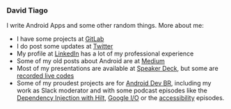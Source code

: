 ### David Tiago

I write Android Apps and some other random things. More about me:

- I have some projects at [GitLab](https://gitlab.com/davidtiagodev) 
- I do post some updates at [Twitter](https://twitter.com/davidtiagocon)
- My profile at [LinkedIn](https://www.linkedin.com/in/davidtiagoconceicao/) has a lot of my professional experience
- Some of my old posts about Android are at [Medium](https://medium.com/@davidtiagocon)
- Most of my presentations are available at [Speaker Deck](https://speakerdeck.com/davidtcdeveloper), but some are [recorded live codes](https://www.youtube.com/watch?v=gu5blx38yfo&feature=youtu.be)
- Some of my proudest projects are for [Android Dev BR](https://androiddevbr.org/), including my work as Slack moderator and with some podcast episodes like the [Dependency Injection with Hilt](https://anchor.fm/androiddevbr/episodes/ADBR-Cast-011---Injeo-de-dependncias-com-Hilt-ejq7ir), [Google I/O](https://anchor.fm/androiddevbr/episodes/Android-Dev-BR-Cast-007---Novidades-do-Google-IO-19-ed078d) or the [accessibility](https://anchor.fm/androiddevbr/episodes/Android-Dev-BR-Cast-003---Acessibilidade-ed077o) episodes.

